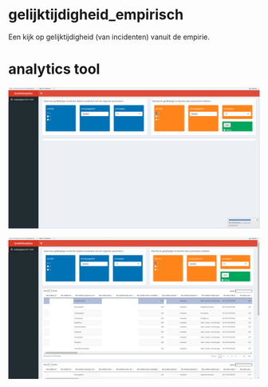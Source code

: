 # gelijktijdigheid_empirisch
Een kijk op gelijktijdigheid (van incidenten) vanuit de empirie.

# analytics tool
![berekenenen gelijktijdigheid](images/analytics_1.png)

![tonen gelijktijdigheid](images/analytics_2.png)
